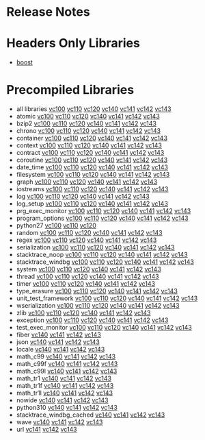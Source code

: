 # Release Notes
# Headers Only Libraries
- [boost](http://nuget.org/packages/boost/1.83.0)
# Precompiled Libraries
- all libraries [vc100](http://nuget.org/packages/boost-vc100/1.83.0) [vc110](http://nuget.org/packages/boost-vc110/1.83.0) [vc120](http://nuget.org/packages/boost-vc120/1.83.0) [vc140](http://nuget.org/packages/boost-vc140/1.83.0) [vc141](http://nuget.org/packages/boost-vc141/1.83.0) [vc142](http://nuget.org/packages/boost-vc142/1.83.0) [vc143](http://nuget.org/packages/boost-vc143/1.83.0)
- atomic [vc100](http://nuget.org/packages/boost_atomic-vc100/1.83.0) [vc110](http://nuget.org/packages/boost_atomic-vc110/1.83.0) [vc120](http://nuget.org/packages/boost_atomic-vc120/1.83.0) [vc140](http://nuget.org/packages/boost_atomic-vc140/1.83.0) [vc141](http://nuget.org/packages/boost_atomic-vc141/1.83.0) [vc142](http://nuget.org/packages/boost_atomic-vc142/1.83.0) [vc143](http://nuget.org/packages/boost_atomic-vc143/1.83.0)
- bzip2 [vc100](http://nuget.org/packages/boost_bzip2-vc100/1.83.0) [vc110](http://nuget.org/packages/boost_bzip2-vc110/1.83.0) [vc120](http://nuget.org/packages/boost_bzip2-vc120/1.83.0) [vc140](http://nuget.org/packages/boost_bzip2-vc140/1.83.0) [vc141](http://nuget.org/packages/boost_bzip2-vc141/1.83.0) [vc142](http://nuget.org/packages/boost_bzip2-vc142/1.83.0) [vc143](http://nuget.org/packages/boost_bzip2-vc143/1.83.0)
- chrono [vc100](http://nuget.org/packages/boost_chrono-vc100/1.83.0) [vc110](http://nuget.org/packages/boost_chrono-vc110/1.83.0) [vc120](http://nuget.org/packages/boost_chrono-vc120/1.83.0) [vc140](http://nuget.org/packages/boost_chrono-vc140/1.83.0) [vc141](http://nuget.org/packages/boost_chrono-vc141/1.83.0) [vc142](http://nuget.org/packages/boost_chrono-vc142/1.83.0) [vc143](http://nuget.org/packages/boost_chrono-vc143/1.83.0)
- container [vc100](http://nuget.org/packages/boost_container-vc100/1.83.0) [vc110](http://nuget.org/packages/boost_container-vc110/1.83.0) [vc120](http://nuget.org/packages/boost_container-vc120/1.83.0) [vc140](http://nuget.org/packages/boost_container-vc140/1.83.0) [vc141](http://nuget.org/packages/boost_container-vc141/1.83.0) [vc142](http://nuget.org/packages/boost_container-vc142/1.83.0) [vc143](http://nuget.org/packages/boost_container-vc143/1.83.0)
- context [vc100](http://nuget.org/packages/boost_context-vc100/1.83.0) [vc110](http://nuget.org/packages/boost_context-vc110/1.83.0) [vc120](http://nuget.org/packages/boost_context-vc120/1.83.0) [vc140](http://nuget.org/packages/boost_context-vc140/1.83.0) [vc141](http://nuget.org/packages/boost_context-vc141/1.83.0) [vc142](http://nuget.org/packages/boost_context-vc142/1.83.0) [vc143](http://nuget.org/packages/boost_context-vc143/1.83.0)
- contract [vc100](http://nuget.org/packages/boost_contract-vc100/1.83.0) [vc110](http://nuget.org/packages/boost_contract-vc110/1.83.0) [vc120](http://nuget.org/packages/boost_contract-vc120/1.83.0) [vc140](http://nuget.org/packages/boost_contract-vc140/1.83.0) [vc141](http://nuget.org/packages/boost_contract-vc141/1.83.0) [vc142](http://nuget.org/packages/boost_contract-vc142/1.83.0) [vc143](http://nuget.org/packages/boost_contract-vc143/1.83.0)
- coroutine [vc100](http://nuget.org/packages/boost_coroutine-vc100/1.83.0) [vc110](http://nuget.org/packages/boost_coroutine-vc110/1.83.0) [vc120](http://nuget.org/packages/boost_coroutine-vc120/1.83.0) [vc140](http://nuget.org/packages/boost_coroutine-vc140/1.83.0) [vc141](http://nuget.org/packages/boost_coroutine-vc141/1.83.0) [vc142](http://nuget.org/packages/boost_coroutine-vc142/1.83.0) [vc143](http://nuget.org/packages/boost_coroutine-vc143/1.83.0)
- date_time [vc100](http://nuget.org/packages/boost_date_time-vc100/1.83.0) [vc110](http://nuget.org/packages/boost_date_time-vc110/1.83.0) [vc120](http://nuget.org/packages/boost_date_time-vc120/1.83.0) [vc140](http://nuget.org/packages/boost_date_time-vc140/1.83.0) [vc141](http://nuget.org/packages/boost_date_time-vc141/1.83.0) [vc142](http://nuget.org/packages/boost_date_time-vc142/1.83.0) [vc143](http://nuget.org/packages/boost_date_time-vc143/1.83.0)
- filesystem [vc100](http://nuget.org/packages/boost_filesystem-vc100/1.83.0) [vc110](http://nuget.org/packages/boost_filesystem-vc110/1.83.0) [vc120](http://nuget.org/packages/boost_filesystem-vc120/1.83.0) [vc140](http://nuget.org/packages/boost_filesystem-vc140/1.83.0) [vc141](http://nuget.org/packages/boost_filesystem-vc141/1.83.0) [vc142](http://nuget.org/packages/boost_filesystem-vc142/1.83.0) [vc143](http://nuget.org/packages/boost_filesystem-vc143/1.83.0)
- graph [vc100](http://nuget.org/packages/boost_graph-vc100/1.83.0) [vc110](http://nuget.org/packages/boost_graph-vc110/1.83.0) [vc120](http://nuget.org/packages/boost_graph-vc120/1.83.0) [vc140](http://nuget.org/packages/boost_graph-vc140/1.83.0) [vc141](http://nuget.org/packages/boost_graph-vc141/1.83.0) [vc142](http://nuget.org/packages/boost_graph-vc142/1.83.0) [vc143](http://nuget.org/packages/boost_graph-vc143/1.83.0)
- iostreams [vc100](http://nuget.org/packages/boost_iostreams-vc100/1.83.0) [vc110](http://nuget.org/packages/boost_iostreams-vc110/1.83.0) [vc120](http://nuget.org/packages/boost_iostreams-vc120/1.83.0) [vc140](http://nuget.org/packages/boost_iostreams-vc140/1.83.0) [vc141](http://nuget.org/packages/boost_iostreams-vc141/1.83.0) [vc142](http://nuget.org/packages/boost_iostreams-vc142/1.83.0) [vc143](http://nuget.org/packages/boost_iostreams-vc143/1.83.0)
- log [vc100](http://nuget.org/packages/boost_log-vc100/1.83.0) [vc110](http://nuget.org/packages/boost_log-vc110/1.83.0) [vc120](http://nuget.org/packages/boost_log-vc120/1.83.0) [vc140](http://nuget.org/packages/boost_log-vc140/1.83.0) [vc141](http://nuget.org/packages/boost_log-vc141/1.83.0) [vc142](http://nuget.org/packages/boost_log-vc142/1.83.0) [vc143](http://nuget.org/packages/boost_log-vc143/1.83.0)
- log_setup [vc100](http://nuget.org/packages/boost_log_setup-vc100/1.83.0) [vc110](http://nuget.org/packages/boost_log_setup-vc110/1.83.0) [vc120](http://nuget.org/packages/boost_log_setup-vc120/1.83.0) [vc140](http://nuget.org/packages/boost_log_setup-vc140/1.83.0) [vc141](http://nuget.org/packages/boost_log_setup-vc141/1.83.0) [vc142](http://nuget.org/packages/boost_log_setup-vc142/1.83.0) [vc143](http://nuget.org/packages/boost_log_setup-vc143/1.83.0)
- prg_exec_monitor [vc100](http://nuget.org/packages/boost_prg_exec_monitor-vc100/1.83.0) [vc110](http://nuget.org/packages/boost_prg_exec_monitor-vc110/1.83.0) [vc120](http://nuget.org/packages/boost_prg_exec_monitor-vc120/1.83.0) [vc140](http://nuget.org/packages/boost_prg_exec_monitor-vc140/1.83.0) [vc141](http://nuget.org/packages/boost_prg_exec_monitor-vc141/1.83.0) [vc142](http://nuget.org/packages/boost_prg_exec_monitor-vc142/1.83.0) [vc143](http://nuget.org/packages/boost_prg_exec_monitor-vc143/1.83.0)
- program_options [vc100](http://nuget.org/packages/boost_program_options-vc100/1.83.0) [vc110](http://nuget.org/packages/boost_program_options-vc110/1.83.0) [vc120](http://nuget.org/packages/boost_program_options-vc120/1.83.0) [vc140](http://nuget.org/packages/boost_program_options-vc140/1.83.0) [vc141](http://nuget.org/packages/boost_program_options-vc141/1.83.0) [vc142](http://nuget.org/packages/boost_program_options-vc142/1.83.0) [vc143](http://nuget.org/packages/boost_program_options-vc143/1.83.0)
- python27 [vc100](http://nuget.org/packages/boost_python27-vc100/1.83.0) [vc110](http://nuget.org/packages/boost_python27-vc110/1.83.0) [vc120](http://nuget.org/packages/boost_python27-vc120/1.83.0)
- random [vc100](http://nuget.org/packages/boost_random-vc100/1.83.0) [vc110](http://nuget.org/packages/boost_random-vc110/1.83.0) [vc120](http://nuget.org/packages/boost_random-vc120/1.83.0) [vc140](http://nuget.org/packages/boost_random-vc140/1.83.0) [vc141](http://nuget.org/packages/boost_random-vc141/1.83.0) [vc142](http://nuget.org/packages/boost_random-vc142/1.83.0) [vc143](http://nuget.org/packages/boost_random-vc143/1.83.0)
- regex [vc100](http://nuget.org/packages/boost_regex-vc100/1.83.0) [vc110](http://nuget.org/packages/boost_regex-vc110/1.83.0) [vc120](http://nuget.org/packages/boost_regex-vc120/1.83.0) [vc140](http://nuget.org/packages/boost_regex-vc140/1.83.0) [vc141](http://nuget.org/packages/boost_regex-vc141/1.83.0) [vc142](http://nuget.org/packages/boost_regex-vc142/1.83.0) [vc143](http://nuget.org/packages/boost_regex-vc143/1.83.0)
- serialization [vc100](http://nuget.org/packages/boost_serialization-vc100/1.83.0) [vc110](http://nuget.org/packages/boost_serialization-vc110/1.83.0) [vc120](http://nuget.org/packages/boost_serialization-vc120/1.83.0) [vc140](http://nuget.org/packages/boost_serialization-vc140/1.83.0) [vc141](http://nuget.org/packages/boost_serialization-vc141/1.83.0) [vc142](http://nuget.org/packages/boost_serialization-vc142/1.83.0) [vc143](http://nuget.org/packages/boost_serialization-vc143/1.83.0)
- stacktrace_noop [vc100](http://nuget.org/packages/boost_stacktrace_noop-vc100/1.83.0) [vc110](http://nuget.org/packages/boost_stacktrace_noop-vc110/1.83.0) [vc120](http://nuget.org/packages/boost_stacktrace_noop-vc120/1.83.0) [vc140](http://nuget.org/packages/boost_stacktrace_noop-vc140/1.83.0) [vc141](http://nuget.org/packages/boost_stacktrace_noop-vc141/1.83.0) [vc142](http://nuget.org/packages/boost_stacktrace_noop-vc142/1.83.0) [vc143](http://nuget.org/packages/boost_stacktrace_noop-vc143/1.83.0)
- stacktrace_windbg [vc100](http://nuget.org/packages/boost_stacktrace_windbg-vc100/1.83.0) [vc110](http://nuget.org/packages/boost_stacktrace_windbg-vc110/1.83.0) [vc120](http://nuget.org/packages/boost_stacktrace_windbg-vc120/1.83.0) [vc140](http://nuget.org/packages/boost_stacktrace_windbg-vc140/1.83.0) [vc141](http://nuget.org/packages/boost_stacktrace_windbg-vc141/1.83.0) [vc142](http://nuget.org/packages/boost_stacktrace_windbg-vc142/1.83.0) [vc143](http://nuget.org/packages/boost_stacktrace_windbg-vc143/1.83.0)
- system [vc100](http://nuget.org/packages/boost_system-vc100/1.83.0) [vc110](http://nuget.org/packages/boost_system-vc110/1.83.0) [vc120](http://nuget.org/packages/boost_system-vc120/1.83.0) [vc140](http://nuget.org/packages/boost_system-vc140/1.83.0) [vc141](http://nuget.org/packages/boost_system-vc141/1.83.0) [vc142](http://nuget.org/packages/boost_system-vc142/1.83.0) [vc143](http://nuget.org/packages/boost_system-vc143/1.83.0)
- thread [vc100](http://nuget.org/packages/boost_thread-vc100/1.83.0) [vc110](http://nuget.org/packages/boost_thread-vc110/1.83.0) [vc120](http://nuget.org/packages/boost_thread-vc120/1.83.0) [vc140](http://nuget.org/packages/boost_thread-vc140/1.83.0) [vc141](http://nuget.org/packages/boost_thread-vc141/1.83.0) [vc142](http://nuget.org/packages/boost_thread-vc142/1.83.0) [vc143](http://nuget.org/packages/boost_thread-vc143/1.83.0)
- timer [vc100](http://nuget.org/packages/boost_timer-vc100/1.83.0) [vc110](http://nuget.org/packages/boost_timer-vc110/1.83.0) [vc120](http://nuget.org/packages/boost_timer-vc120/1.83.0) [vc140](http://nuget.org/packages/boost_timer-vc140/1.83.0) [vc141](http://nuget.org/packages/boost_timer-vc141/1.83.0) [vc142](http://nuget.org/packages/boost_timer-vc142/1.83.0) [vc143](http://nuget.org/packages/boost_timer-vc143/1.83.0)
- type_erasure [vc100](http://nuget.org/packages/boost_type_erasure-vc100/1.83.0) [vc110](http://nuget.org/packages/boost_type_erasure-vc110/1.83.0) [vc120](http://nuget.org/packages/boost_type_erasure-vc120/1.83.0) [vc140](http://nuget.org/packages/boost_type_erasure-vc140/1.83.0) [vc141](http://nuget.org/packages/boost_type_erasure-vc141/1.83.0) [vc142](http://nuget.org/packages/boost_type_erasure-vc142/1.83.0) [vc143](http://nuget.org/packages/boost_type_erasure-vc143/1.83.0)
- unit_test_framework [vc100](http://nuget.org/packages/boost_unit_test_framework-vc100/1.83.0) [vc110](http://nuget.org/packages/boost_unit_test_framework-vc110/1.83.0) [vc120](http://nuget.org/packages/boost_unit_test_framework-vc120/1.83.0) [vc140](http://nuget.org/packages/boost_unit_test_framework-vc140/1.83.0) [vc141](http://nuget.org/packages/boost_unit_test_framework-vc141/1.83.0) [vc142](http://nuget.org/packages/boost_unit_test_framework-vc142/1.83.0) [vc143](http://nuget.org/packages/boost_unit_test_framework-vc143/1.83.0)
- wserialization [vc100](http://nuget.org/packages/boost_wserialization-vc100/1.83.0) [vc110](http://nuget.org/packages/boost_wserialization-vc110/1.83.0) [vc120](http://nuget.org/packages/boost_wserialization-vc120/1.83.0) [vc140](http://nuget.org/packages/boost_wserialization-vc140/1.83.0) [vc141](http://nuget.org/packages/boost_wserialization-vc141/1.83.0) [vc142](http://nuget.org/packages/boost_wserialization-vc142/1.83.0) [vc143](http://nuget.org/packages/boost_wserialization-vc143/1.83.0)
- zlib [vc100](http://nuget.org/packages/boost_zlib-vc100/1.83.0) [vc110](http://nuget.org/packages/boost_zlib-vc110/1.83.0) [vc120](http://nuget.org/packages/boost_zlib-vc120/1.83.0) [vc140](http://nuget.org/packages/boost_zlib-vc140/1.83.0) [vc141](http://nuget.org/packages/boost_zlib-vc141/1.83.0) [vc142](http://nuget.org/packages/boost_zlib-vc142/1.83.0) [vc143](http://nuget.org/packages/boost_zlib-vc143/1.83.0)
- exception [vc100](http://nuget.org/packages/boost_exception-vc100/1.83.0) [vc110](http://nuget.org/packages/boost_exception-vc110/1.83.0) [vc120](http://nuget.org/packages/boost_exception-vc120/1.83.0) [vc140](http://nuget.org/packages/boost_exception-vc140/1.83.0) [vc141](http://nuget.org/packages/boost_exception-vc141/1.83.0) [vc142](http://nuget.org/packages/boost_exception-vc142/1.83.0) [vc143](http://nuget.org/packages/boost_exception-vc143/1.83.0)
- test_exec_monitor [vc100](http://nuget.org/packages/boost_test_exec_monitor-vc100/1.83.0) [vc110](http://nuget.org/packages/boost_test_exec_monitor-vc110/1.83.0) [vc120](http://nuget.org/packages/boost_test_exec_monitor-vc120/1.83.0) [vc140](http://nuget.org/packages/boost_test_exec_monitor-vc140/1.83.0) [vc141](http://nuget.org/packages/boost_test_exec_monitor-vc141/1.83.0) [vc142](http://nuget.org/packages/boost_test_exec_monitor-vc142/1.83.0) [vc143](http://nuget.org/packages/boost_test_exec_monitor-vc143/1.83.0)
- fiber [vc140](http://nuget.org/packages/boost_fiber-vc140/1.83.0) [vc141](http://nuget.org/packages/boost_fiber-vc141/1.83.0) [vc142](http://nuget.org/packages/boost_fiber-vc142/1.83.0) [vc143](http://nuget.org/packages/boost_fiber-vc143/1.83.0)
- json [vc140](http://nuget.org/packages/boost_json-vc140/1.83.0) [vc141](http://nuget.org/packages/boost_json-vc141/1.83.0) [vc142](http://nuget.org/packages/boost_json-vc142/1.83.0) [vc143](http://nuget.org/packages/boost_json-vc143/1.83.0)
- locale [vc140](http://nuget.org/packages/boost_locale-vc140/1.83.0) [vc141](http://nuget.org/packages/boost_locale-vc141/1.83.0) [vc142](http://nuget.org/packages/boost_locale-vc142/1.83.0) [vc143](http://nuget.org/packages/boost_locale-vc143/1.83.0)
- math_c99 [vc140](http://nuget.org/packages/boost_math_c99-vc140/1.83.0) [vc141](http://nuget.org/packages/boost_math_c99-vc141/1.83.0) [vc142](http://nuget.org/packages/boost_math_c99-vc142/1.83.0) [vc143](http://nuget.org/packages/boost_math_c99-vc143/1.83.0)
- math_c99f [vc140](http://nuget.org/packages/boost_math_c99f-vc140/1.83.0) [vc141](http://nuget.org/packages/boost_math_c99f-vc141/1.83.0) [vc142](http://nuget.org/packages/boost_math_c99f-vc142/1.83.0) [vc143](http://nuget.org/packages/boost_math_c99f-vc143/1.83.0)
- math_c99l [vc140](http://nuget.org/packages/boost_math_c99l-vc140/1.83.0) [vc141](http://nuget.org/packages/boost_math_c99l-vc141/1.83.0) [vc142](http://nuget.org/packages/boost_math_c99l-vc142/1.83.0) [vc143](http://nuget.org/packages/boost_math_c99l-vc143/1.83.0)
- math_tr1 [vc140](http://nuget.org/packages/boost_math_tr1-vc140/1.83.0) [vc141](http://nuget.org/packages/boost_math_tr1-vc141/1.83.0) [vc142](http://nuget.org/packages/boost_math_tr1-vc142/1.83.0) [vc143](http://nuget.org/packages/boost_math_tr1-vc143/1.83.0)
- math_tr1f [vc140](http://nuget.org/packages/boost_math_tr1f-vc140/1.83.0) [vc141](http://nuget.org/packages/boost_math_tr1f-vc141/1.83.0) [vc142](http://nuget.org/packages/boost_math_tr1f-vc142/1.83.0) [vc143](http://nuget.org/packages/boost_math_tr1f-vc143/1.83.0)
- math_tr1l [vc140](http://nuget.org/packages/boost_math_tr1l-vc140/1.83.0) [vc141](http://nuget.org/packages/boost_math_tr1l-vc141/1.83.0) [vc142](http://nuget.org/packages/boost_math_tr1l-vc142/1.83.0) [vc143](http://nuget.org/packages/boost_math_tr1l-vc143/1.83.0)
- nowide [vc140](http://nuget.org/packages/boost_nowide-vc140/1.83.0) [vc141](http://nuget.org/packages/boost_nowide-vc141/1.83.0) [vc142](http://nuget.org/packages/boost_nowide-vc142/1.83.0) [vc143](http://nuget.org/packages/boost_nowide-vc143/1.83.0)
- python310 [vc140](http://nuget.org/packages/boost_python310-vc140/1.83.0) [vc141](http://nuget.org/packages/boost_python310-vc141/1.83.0) [vc142](http://nuget.org/packages/boost_python310-vc142/1.83.0) [vc143](http://nuget.org/packages/boost_python310-vc143/1.83.0)
- stacktrace_windbg_cached [vc140](http://nuget.org/packages/boost_stacktrace_windbg_cached-vc140/1.83.0) [vc141](http://nuget.org/packages/boost_stacktrace_windbg_cached-vc141/1.83.0) [vc142](http://nuget.org/packages/boost_stacktrace_windbg_cached-vc142/1.83.0) [vc143](http://nuget.org/packages/boost_stacktrace_windbg_cached-vc143/1.83.0)
- wave [vc140](http://nuget.org/packages/boost_wave-vc140/1.83.0) [vc141](http://nuget.org/packages/boost_wave-vc141/1.83.0) [vc142](http://nuget.org/packages/boost_wave-vc142/1.83.0) [vc143](http://nuget.org/packages/boost_wave-vc143/1.83.0)
- url [vc141](http://nuget.org/packages/boost_url-vc141/1.83.0) [vc142](http://nuget.org/packages/boost_url-vc142/1.83.0) [vc143](http://nuget.org/packages/boost_url-vc143/1.83.0)

